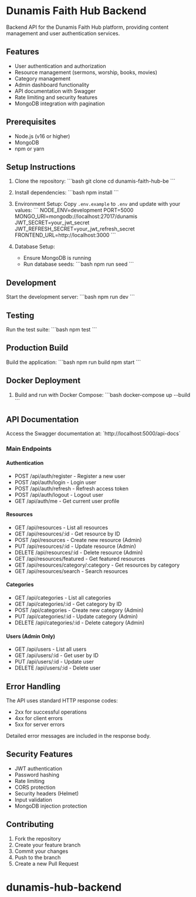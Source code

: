 # Dunamis Faith Hub Backend

Backend API for the Dunamis Faith Hub platform, providing content management and user authentication services.

## Features

- User authentication and authorization
- Resource management (sermons, worship, books, movies)
- Category management
- Admin dashboard functionality
- API documentation with Swagger
- Rate limiting and security features
- MongoDB integration with pagination

## Prerequisites

- Node.js (v16 or higher)
- MongoDB
- npm or yarn

## Setup Instructions

1. Clone the repository:
   \`\`\`bash
   git clone <repository-url>
   cd dunamis-faith-hub-be
   \`\`\`

2. Install dependencies:
   \`\`\`bash
   npm install
   \`\`\`

3. Environment Setup:
   Copy `.env.example` to `.env` and update with your values:
   \`\`\`
   NODE_ENV=development
   PORT=5000
   MONGO_URI=mongodb://localhost:27017/dunamis
   JWT_SECRET=your_jwt_secret
   JWT_REFRESH_SECRET=your_jwt_refresh_secret
   FRONTEND_URL=http://localhost:3000
   \`\`\`

4. Database Setup:
   - Ensure MongoDB is running
   - Run database seeds:
     \`\`\`bash
     npm run seed
     \`\`\`

## Development

Start the development server:
\`\`\`bash
npm run dev
\`\`\`

## Testing

Run the test suite:
\`\`\`bash
npm test
\`\`\`

## Production Build

Build the application:
\`\`\`bash
npm run build
npm start
\`\`\`

## Docker Deployment

1. Build and run with Docker Compose:
   \`\`\`bash
   docker-compose up --build
   \`\`\`

## API Documentation

Access the Swagger documentation at:
\`http://localhost:5000/api-docs\`

### Main Endpoints

#### Authentication

- POST /api/auth/register - Register a new user
- POST /api/auth/login - Login user
- POST /api/auth/refresh - Refresh access token
- POST /api/auth/logout - Logout user
- GET /api/auth/me - Get current user profile

#### Resources

- GET /api/resources - List all resources
- GET /api/resources/:id - Get resource by ID
- POST /api/resources - Create new resource (Admin)
- PUT /api/resources/:id - Update resource (Admin)
- DELETE /api/resources/:id - Delete resource (Admin)
- GET /api/resources/featured - Get featured resources
- GET /api/resources/category/:category - Get resources by category
- GET /api/resources/search - Search resources

#### Categories

- GET /api/categories - List all categories
- GET /api/categories/:id - Get category by ID
- POST /api/categories - Create new category (Admin)
- PUT /api/categories/:id - Update category (Admin)
- DELETE /api/categories/:id - Delete category (Admin)

#### Users (Admin Only)

- GET /api/users - List all users
- GET /api/users/:id - Get user by ID
- PUT /api/users/:id - Update user
- DELETE /api/users/:id - Delete user

## Error Handling

The API uses standard HTTP response codes:

- 2xx for successful operations
- 4xx for client errors
- 5xx for server errors

Detailed error messages are included in the response body.

## Security Features

- JWT authentication
- Password hashing
- Rate limiting
- CORS protection
- Security headers (Helmet)
- Input validation
- MongoDB injection protection

## Contributing

1. Fork the repository
2. Create your feature branch
3. Commit your changes
4. Push to the branch
5. Create a new Pull Request
# dunamis-hub-backend
